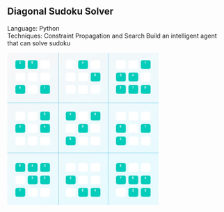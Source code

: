 ## Diagonal Sudoku Solver
Language: Python </br>
Techniques: Constraint Propagation and Search
Build an intelligent agent that can solve sudoku
</br>
<p align="left">
  <img src="Sudoku_working.JPG" width="350"/>
</p>

